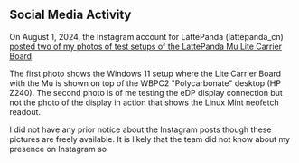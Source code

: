 

## Social Media Activity
On August 1, 2024, the Instagram account for LattePanda (lattepanda_cn) [posted two of my photos of test setups of the LattePanda Mu Lite Carrier Board](https://www.instagram.com/p/C-ILIotJvlu/).

The first photo shows the Windows 11 setup where the Lite Carrier Board with the Mu is shown on top of the WBPC2 "Polycarbonate" desktop (HP Z240). The second photo is of me testing the eDP display connection but not the photo of the display in action that shows the Linux Mint neofetch readout.

I did not have any prior notice about the Instagram posts though these pictures are freely available. It is likely that the team did not know about my presence on Instagram so 


